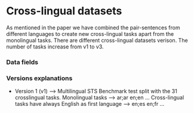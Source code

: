 # Cross-lingual datasets

As mentioned in the paper we have combined the pair-sentences from different languages to create new cross-lingual tasks apart from the monolingual tasks. There are different cross-lingual datasets verison. The number of tasks increase from v1 to v3. 

### Data fields


### Versions explanations

* Version 1 (v1) --> Multilingual STS Benchmark test split with the 31 crosslingual tasks. Monolingual tasks --> ar;ar en;en ...
Cross-lingual tasks have always English as first language --> en;es en;fr ...
